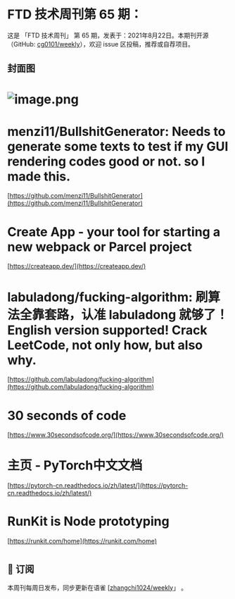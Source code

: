 # FTD 技术周刊第 65 期：
这是 「FTD 技术周刊」 第 65 期，发表于：2021年8月22日。本期刊开源（GitHub: [cg0101/weekly](https://github.com/cg0101/weekly)），欢迎 issue 区投稿，推荐或自荐项目。
## 封面图
# ![image.png](https://cdn.nlark.com/yuque/0/2021/png/132503/1611410713141-67a19b44-f250-4038-b46b-5bfbc3ae3b26.png#height=485&id=QFTA8&margin=%5Bobject%20Object%5D&name=image.png&originHeight=720&originWidth=1080&originalType=binary&size=1740474&status=done&style=none&width=728)
# menzi11/BullshitGenerator: Needs to generate some texts to test if my GUI rendering codes good or not. so I made this.
[https://github.com/menzi11/BullshitGenerator](https://github.com/menzi11/BullshitGenerator)
# Create App - your tool for starting a new webpack or Parcel project
[https://createapp.dev/](https://createapp.dev/)
# labuladong/fucking-algorithm: 刷算法全靠套路，认准 labuladong 就够了！English version supported! Crack LeetCode, not only how, but also why.
[https://github.com/labuladong/fucking-algorithm](https://github.com/labuladong/fucking-algorithm)
# 30 seconds of code
[https://www.30secondsofcode.org/](https://www.30secondsofcode.org/)
# 主页 - PyTorch中文文档
[https://pytorch-cn.readthedocs.io/zh/latest/](https://pytorch-cn.readthedocs.io/zh/latest/)
# RunKit is Node prototyping
[https://runkit.com/home](https://runkit.com/home)
# 



## 📅 订阅
本周刊每周日发布，同步更新在语雀 [[zhangchi1024/weekly](https://www.yuque.com/zhangchi1024/weekly)」 。